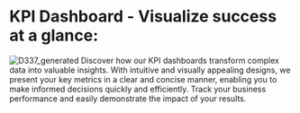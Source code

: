# KPI Dashboard - Visualize success at a glance:
![D337_generated](https://github.com/SuloDS/Data-Science-Projects/assets/109469430/3563046e-2c9d-4806-981a-670d9a71b762)
Discover how our KPI dashboards transform complex data into valuable insights. With intuitive and visually appealing designs, we present your key metrics in a clear and concise manner, enabling you to make informed decisions quickly and efficiently. Track your business performance and easily demonstrate the impact of your results.
